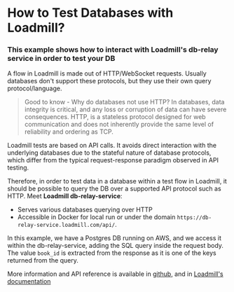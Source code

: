 # How to Test Databases with Loadmill?
### This example shows how to interact with Loadmill's db-relay service in order to test your DB
A flow in Loadmill is made out of HTTP/WebSocket requests. Usually databases don't support these protocols, but they use their own query protocol/language.
> Good to know - Why do databases not use HTTP? In databases, data integrity is critical, and any loss or corruption of data can have severe consequences. HTTP, is a stateless protocol designed for web communication and does not inherently provide the same level of reliability and ordering as TCP.

Loadmill tests are based on API calls. It avoids direct interaction with the underlying databases due to the stateful nature of database protocols, which differ from the typical request-response paradigm observed in API testing.

Therefore, in order to test data in a database within a test flow in Loadmill, it should be possible to query the DB over a supported API protocol such as HTTP. Meet **Loadmill db-relay-service**:
- Serves various databases querying over HTTP
- Accessible in Docker for local run or under the domain `https://db-relay-service.loadmill.com/api/`.

In this example, we have a Postgres DB running on AWS, and we access it within the db-relay-service, adding the SQL query inside the request body. The value `book_id` is extracted from the response as it is one of the keys returned from the query. 

More information and API reference is available in [github](https://github.com/loadmill/loadmill-db-relay-service/blob/master/README.md), and in [Loadmill's documentation](https://docs.loadmill.com/integrations/database-testing)